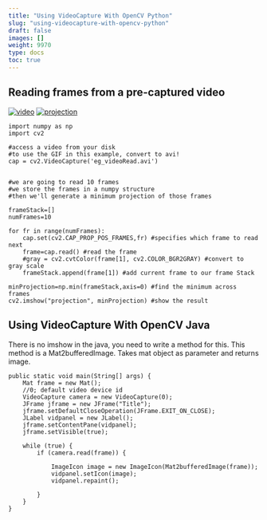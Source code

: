 ```yaml
---
title: "Using VideoCapture With OpenCV Python"
slug: "using-videocapture-with-opencv-python"
draft: false
images: []
weight: 9970
type: docs
toc: true
---
```


## Reading frames from a pre-captured video
[![video][1]][1] [![projection][2]][2]
    
    import numpy as np
    import cv2
    
    #access a video from your disk
    #to use the GIF in this example, convert to avi!
    cap = cv2.VideoCapture('eg_videoRead.avi')
    
    
    #we are going to read 10 frames 
    #we store the frames in a numpy structure
    #then we'll generate a minimum projection of those frames
    
    frameStack=[]
    numFrames=10
    
    for fr in range(numFrames):
        cap.set(cv2.CAP_PROP_POS_FRAMES,fr) #specifies which frame to read next
        frame=cap.read() #read the frame
        #gray = cv2.cvtColor(frame[1], cv2.COLOR_BGR2GRAY) #convert to gray scale
        frameStack.append(frame[1]) #add current frame to our frame Stack
        
    minProjection=np.min(frameStack,axis=0) #find the minimum across frames
    cv2.imshow("projection", minProjection) #show the result


  [1]: http://i.stack.imgur.com/FcdlL.gif
  [2]: http://i.stack.imgur.com/1zfVP.png

## Using VideoCapture With OpenCV Java
  There is no imshow in the java, you need to write a method for this. This method is a Mat2bufferedImage. Takes mat object as parameter and returns image.

    public static void main(String[] args) {
        Mat frame = new Mat();
        //0; default video device id
        VideoCapture camera = new VideoCapture(0);
        JFrame jframe = new JFrame("Title");
        jframe.setDefaultCloseOperation(JFrame.EXIT_ON_CLOSE);
        JLabel vidpanel = new JLabel();
        jframe.setContentPane(vidpanel);
        jframe.setVisible(true);
    
        while (true) {
            if (camera.read(frame)) {
    
                ImageIcon image = new ImageIcon(Mat2bufferedImage(frame));
                vidpanel.setIcon(image);
                vidpanel.repaint();
    
            }
        }
    }

